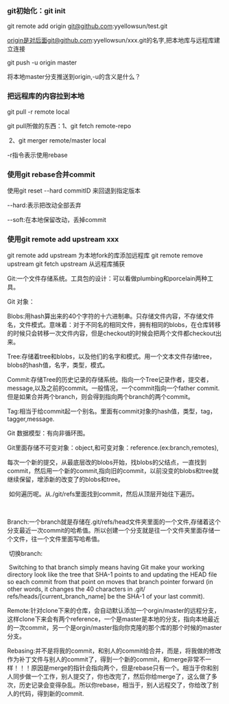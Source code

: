 ### git初始化：git init 

git remote add origin git@github.com:yyellowsun/test.git

origin是对后面git@github.com:yyellowsun/xxx.git的名字,把本地库与远程库建立连接

git push -u origin master

将本地master分支推送到origin,-u的含义是什么？



### 把远程库的内容拉到本地

git pull -r remote local

git pull所做的东西：1、git fetch remote-repo

​									  2、git merger remote/master local

-r指令表示使用rebase



### 使用git rebase合并commit

使用git reset --hard commitID 来回退到指定版本

--hard:表示把改动全部丢弃

--soft:在本地保留改动，丢掉commit

### 使用git remote add upstream xxx
git remote add upstream  为本地fork的库添加远程库
git remote remove upstream
git fetch upstream 从远程库捕获



Git:一个文件存储系统。工具包的设计：可以看做plumbing和porcelain两种工具。

Git 对象：

Blobs:用hash算出来的40个字符的十六进制串。只存储文件内容，不存储文件名，文件模式。意味着：对于不同名的相同文件，拥有相同的blobs，在仓库转移的时候只会转移一次文件内容，但是checkout的时候会把两个文件都checkout出来。

Tree:存储着tree和blobs，以及他们的名字和模式。用一个文本文件存储tree，blobs的hash值，名字，类型，模式。

Commit:存储Tree的历史记录的存储系统。指向一个Tree记录作者，提交者，message,以及之前的commit。一般情况，一个commit指向一个father commit.但是如果合并两个branch，则会得到指向两个branch的两个commit。

Tag:相当于给commit起一个别名。里面有commit对象的hash值，类型，tag，tagger,message.

Git 数据模型：有向非循环图。

​    Git里面存储不可变对象：object,和可变对象：reference.(ex:branch,remotes),

​    每次一个新的提交，从最底层改的blobs开始，找blobs的父结点，一直找到commit，然后用一个新的commit,指向旧的commit，以前没变的blobs和tree就继续保留，增添新的改变了的blobs和tree。

​    如何遍历呢。从./git/refs里面找到commit，然后从顶层开始往下遍历。

 

​    

 

Branch:一个branch就是存储在.git/refs/head文件夹里面的一个文件,存储着这个分支最近一次commit的哈希值。所以创建一个分支就是往一个文件夹里面存储一个文件，往一个文件里面写哈希值。

​    切换branch:

​    Switching to that branch simply means having Git make your working directory look like the tree that SHA-1 points to and updating the HEAD file so each commit from that point on moves that branch pointer forward (in other words, it changes the 40 characters in .git/ refs/heads/[current_branch_name] be the SHA-1 of your last commit).

 

Remote:针对clone下来的仓库，会自动默认添加一个orgin/master的远程分支，这样clone下来会有两个reference，一个是master是本地的分支，指向本地最近的一次commit，另一个是orgin/master指向你克隆的那个库的那个时候的master分支。

 

Rebasing:并不是将我的commit，和别人的commit给合并，而是，将我做的修改作为补丁文件与别人的commit了，得到一个新的commit，和merge非常不一样！！！原因是merge的指针会指向两个，但是rebase只有一个。相当于你和别人同步做一个工作，别人提交了，你也改完了，然后你给merge了，这么做了多次，历史记录会变得杂乱。所以你rebase，相当于，别人远程交了，你给改了别人的代码，得到新的commit.